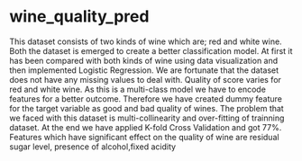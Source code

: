 # wine_quality_pred
This dataset consists of two kinds of wine which are; red and white wine. Both the dataset is emerged to create a better classification model.
At first it has been compared with both kinds of wine using data visualization and then implemented Logistic Regression. We are fortunate that the dataset does not have any missing values to deal with. Quality of score varies for red and white wine. As this is a multi-class model we have to encode features for a better outcome.
Therefore we have created dummy feature for the target variable as good and bad quality of wines. The problem that we faced with this dataset is multi-collinearity
and over-fitting of trainning dataset. At the  end we have applied K-fold Cross Validation and got 77%.
Features which have significant effect on the quality of wine are residual sugar level, presence of alcohol,fixed acidity 

